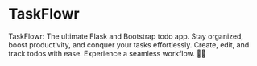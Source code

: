 # TaskFlowr
TaskFlowr: The ultimate Flask and Bootstrap todo app. Stay organized, boost productivity, and conquer your tasks effortlessly. Create, edit, and track todos with ease. Experience a seamless workflow. 🌼🚀
